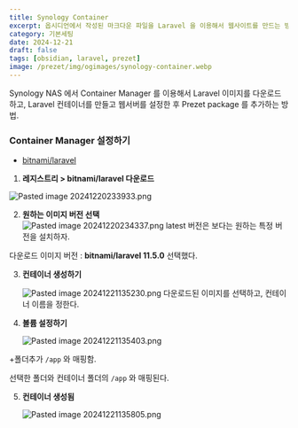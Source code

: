 ```yaml
---
title: Synology Container
excerpt: 옵시디언에서 작성된 마크다운 파일을 Laravel 을 이용해서 웹사이트를 만드는 방법을 소개한다.
category: 기본세팅
date: 2024-12-21
draft: false
tags: [obsidian, laravel, prezet]
image: /prezet/img/ogimages/synology-container.webp
---
```


Synology NAS 에서 Container Manager 를 이용해서 Laravel 이미지를 다운로드 하고, Laravel 컨테이너를 만들고 웹서버를 설정한 후 Prezet package 를 추가하는 방법.

### Container Manager 설정하기

- [bitnami/laravel](https://hub.docker.com/r/bitnami/laravel/) 


1. **레지스트리 > bitnami/laravel 다운로드**

![Pasted image 20241220233933.png](Pasted%20image%2020241220233933.png)

2. **원하는 이미지 버전 선택**   
   ![Pasted image 20241220234337.png](Pasted%20image%2020241220234337.png)
latest 버전은 보다는 원하는 특정 버전을 설치하자.

다운로드 이미지 버전 : **bitnami/laravel 11.5.0** 선택했다.

3. **컨테이너 생성하기**
   
   ![Pasted image 20241221135230.png](Pasted%20image%2020241221135230.png)
다운로드된 이미지를 선택하고, 컨테이너 이름을 정한다.


4. **볼륨 설정하기**
   
     
      ![Pasted image 20241221135403.png](Pasted%20image%2020241221135403.png)

+폴더추가 
`/app` 와 매핑함.

선택한 폴더와 컨테이너 폴더의 `/app` 와 매핑된다.


5. **컨테이너 생성됨**
   
   ![Pasted image 20241221135805.png](Pasted%20image%2020241221135805.png)
